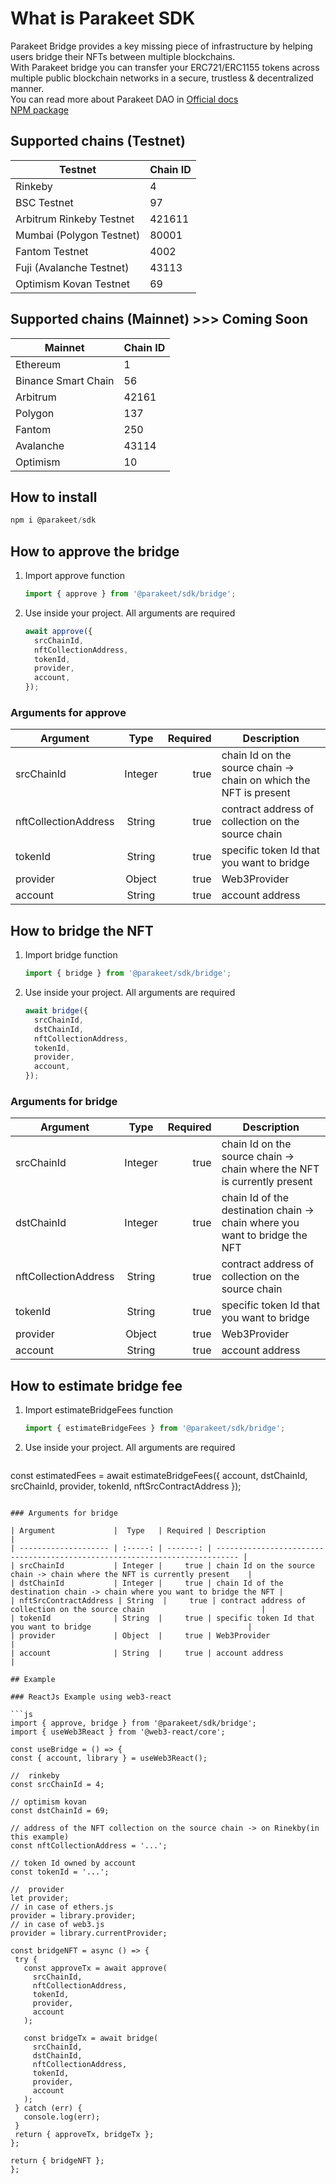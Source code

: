 # What is Parakeet SDK

Parakeet Bridge provides a key missing piece of infrastructure by helping users bridge their NFTs between multiple blockchains. <br />
With Parakeet bridge you can transfer your ERC721/ERC1155 tokens across multiple public blockchain networks in a secure, trustless & decentralized manner. <br />
You can read more about Parakeet DAO in [Official docs](https://docs.parakeetdao.com/overview/what-is-parakeet-dao) <br />
[NPM package](https://www.npmjs.com/package/@parakeet/sdk)

## Supported chains (Testnet)

| Testnet                  | Chain ID |
| ------------------------ | -------- |
| Rinkeby                  | 4        |
| BSC Testnet              | 97       |
| Arbitrum Rinkeby Testnet | 421611   |
| Mumbai (Polygon Testnet) | 80001    |
| Fantom Testnet           | 4002     |
| Fuji (Avalanche Testnet) | 43113    |
| Optimism Kovan Testnet   | 69       |

## Supported chains (Mainnet) >>> Coming Soon

| Mainnet             | Chain ID |
| ------------------- | -------- |
| Ethereum            | 1        |
| Binance Smart Chain | 56       |
| Arbitrum            | 42161    |
| Polygon             | 137      |
| Fantom              | 250      |
| Avalanche           | 43114    |
| Optimism            | 10       |

## How to install

```js
npm i @parakeet/sdk
```

## How to approve the bridge

1. Import approve function <br />

   ```js
   import { approve } from '@parakeet/sdk/bridge';
   ```

2. Use inside your project. All arguments are required <br />
   ```js
   await approve({
     srcChainId,
     nftCollectionAddress,
     tokenId,
     provider,
     account,
   });
   ```

### Arguments for approve

| Argument             |  Type   | Required | Description                                                       |
| -------------------- | :-----: | -------: | ----------------------------------------------------------------- |
| srcChainId           | Integer |     true | chain Id on the source chain -> chain on which the NFT is present |
| nftCollectionAddress | String  |     true | contract address of collection on the source chain                |
| tokenId              | String  |     true | specific token Id that you want to bridge                         |
| provider             | Object  |     true | Web3Provider                                                      |
| account              | String  |     true | account address                                                   |

## How to bridge the NFT

1. Import bridge function <br />

   ```js
   import { bridge } from '@parakeet/sdk/bridge';
   ```

2. Use inside your project. All arguments are required <br />
   ```js
   await bridge({
     srcChainId,
     dstChainId,
     nftCollectionAddress,
     tokenId,
     provider,
     account,
   });
   ```

### Arguments for bridge

| Argument             |  Type   | Required | Description                                                                 |
| -------------------- | :-----: | -------: | --------------------------------------------------------------------------- |
| srcChainId           | Integer |     true | chain Id on the source chain -> chain where the NFT is currently present    |
| dstChainId           | Integer |     true | chain Id of the destination chain -> chain where you want to bridge the NFT |
| nftCollectionAddress | String  |     true | contract address of collection on the source chain                          |
| tokenId              | String  |     true | specific token Id that you want to bridge                                   |
| provider             | Object  |     true | Web3Provider                                                                |
| account              | String  |     true | account address                                                             |

## How to estimate bridge fee

1. Import estimateBridgeFees function <br />

   ```js
   import { estimateBridgeFees } from '@parakeet/sdk/bridge';
   ```

2. Use inside your project. All arguments are required <br />
   ```js
const estimatedFees = await estimateBridgeFees({
          account,
          dstChainId,
          srcChainId,
          provider,
          tokenId,
          nftSrcContractAddress
        });
   ```

### Arguments for bridge

| Argument             |  Type   | Required | Description                                                                 |
| -------------------- | :-----: | -------: | --------------------------------------------------------------------------- |
| srcChainId           | Integer |     true | chain Id on the source chain -> chain where the NFT is currently present    |
| dstChainId           | Integer |     true | chain Id of the destination chain -> chain where you want to bridge the NFT |
| nftSrcContractAddress | String  |     true | contract address of collection on the source chain                          |
| tokenId              | String  |     true | specific token Id that you want to bridge                                   |
| provider             | Object  |     true | Web3Provider                                                                |
| account              | String  |     true | account address                                                             |

## Example

### ReactJs Example using web3-react

```js
import { approve, bridge } from '@parakeet/sdk/bridge';
import { useWeb3React } from '@web3-react/core';

const useBridge = () => {
  const { account, library } = useWeb3React();

  //  rinkeby
  const srcChainId = 4;

  // optimism kovan
  const dstChainId = 69;

  // address of the NFT collection on the source chain -> on Rinekby(in this example)
  const nftCollectionAddress = '...';

  // token Id owned by account
  const tokenId = '...';

  //  provider
  let provider;
  // in case of ethers.js
  provider = library.provider;
  // in case of web3.js
  provider = library.currentProvider;

  const bridgeNFT = async () => {
    try {
      const approveTx = await approve(
        srcChainId,
        nftCollectionAddress,
        tokenId,
        provider,
        account
      );

      const bridgeTx = await bridge(
        srcChainId,
        dstChainId,
        nftCollectionAddress,
        tokenId,
        provider,
        account
      );
    } catch (err) {
      console.log(err);
    }
    return { approveTx, bridgeTx };
  };

  return { bridgeNFT };
};
```

